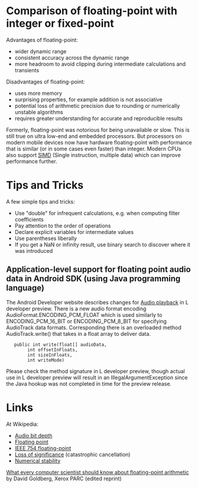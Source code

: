 # Comparison of floating-point with integer or fixed-point #

Advantages of floating-point:
  * wider dynamic range
  * consistent accuracy across the dynamic range
  * more headroom to avoid clipping during intermediate calculations and transients

Disadvantages of floating-point:
  * uses more memory
  * surprising properties, for example addition is not associative
  * potential loss of arithmetic precision due to rounding or numerically unstable algorithms
  * requires greater understanding for accurate and reproducible results

Formerly, floating-point was notorious for being unavailable or slow.
This is still true on ultra low-end and embedded processors.
But processors on modern mobile devices now have hardware
floating-point with performance that is similar (or in some cases
even faster) than integer.
Modern CPUs also support [SIMD](http://en.wikipedia.org/wiki/SIMD)
(Single instruction, multiple data) which can improve performance further.

# Tips and Tricks #

A few simple tips and tricks:
  * Use "double" for infrequent calculations, e.g. when computing filter coefficients
  * Pay attention to the order of operations
  * Declare explicit variables for intermediate values
  * Use parentheses liberally
  * If you get a NaN or infinity result, use binary search to discover where it was introduced

## Application-level support for floating point audio data in Android SDK (using Java programming language) ##

The Android Developer website describes changes for [Audio playback](http://developer.android.com/preview/api-overview.html#Multimedia) in L developer preview.  There is a new audio format encoding AudioFormat.ENCODING\_PCM\_FLOAT which is used similarly to ENCODING\_PCM\_16\_BIT or  ENCODING\_PCM\_8\_BIT for specifying AudioTrack data formats. Corresponding there is an overloaded method AudioTrack.write() that takes in a float array to deliver data.

```
   public int write(float[] audioData,
        int offsetInFloats,
        int sizeInFloats,
        int writeMode)
```

Please check the method signature in L developer preview, though actual use in L developer preview will result in an IllegalArgumentException since the Java hookup was not completed in time for the preview release.

# Links #

At Wikipedia:
  * [Audio bit depth](http://en.wikipedia.org/wiki/Audio_bit_depth)
  * [Floating point](http://en.wikipedia.org/wiki/Floating_point)
  * [IEEE 754 floating-point](http://en.wikipedia.org/wiki/IEEE_floating_point)
  * [Loss of significance](http://en.wikipedia.org/wiki/Loss_of_significance) (catastrophic cancellation)
  * [Numerical stability](https://en.wikipedia.org/wiki/Numerical_stability)

[What every computer scientist should know about floating-point arithmetic](http://docs.oracle.com/cd/E19957-01/806-3568/ncg_goldberg.html)
by David Goldberg, Xerox PARC (edited reprint)
